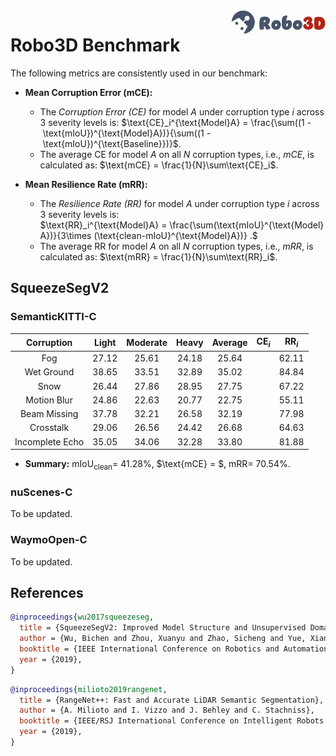 <img src="../figs/logo2.png" align="right" width="30%">

# Robo3D Benchmark

The following metrics are consistently used in our benchmark:

- **Mean Corruption Error (mCE):**
  - The *Corruption Error (CE)* for model $A$ under corruption type $i$ across 3 severity levels is:
  $\text{CE}_i^{\text{Model}A} = \frac{\sum((1 - \text{mIoU})^{\text{Model}A})}{\sum((1 - \text{mIoU})^{\text{Baseline}})}$.
  - The average CE for model $A$ on all $N$ corruption types, i.e., *mCE*, is calculated as: $\text{mCE} = \frac{1}{N}\sum\text{CE}_i$.
  
- **Mean Resilience Rate (mRR):**
  - The *Resilience Rate (RR)* for model $A$ under corruption type $i$ across 3 severity levels is:
  $\text{RR}_i^{\text{Model}A} = \frac{\sum(\text{mIoU}^{\text{Model}A})}{3\times (\text{clean-mIoU}^{\text{Model}A})} .$
  - The average RR for model $A$ on all $N$ corruption types, i.e., *mRR*, is calculated as: $\text{mRR} = \frac{1}{N}\sum\text{RR}_i$.


## SqueezeSegV2

### SemanticKITTI-C
| Corruption      | Light | Moderate | Heavy | Average | $\text{CE}_i$ | $\text{RR}_i$ |
| :-------------: | :---: | :------: | :---: | :-----: | :-----------: | :-----------: |
| Fog             | 27.12 | 25.61 | 24.18 | 25.64 | | 62.11 |
| Wet Ground      | 38.65 | 33.51 | 32.89 | 35.02 | | 84.84 |
| Snow            | 26.44 | 27.86 | 28.95 | 27.75 | | 67.22 |
| Motion Blur     | 24.86 | 22.63 | 20.77 | 22.75 | | 55.11 |
| Beam Missing    | 37.78 | 32.21 | 26.58 | 32.19 | | 77.98 |
| Crosstalk       | 29.06 | 26.56 | 24.42 | 26.68 | | 64.63 |
| Incomplete Echo | 35.05 | 34.06 | 32.28 | 33.80 | | 81.88 |

- **Summary:** $\text{mIoU}_{\text{clean}} =$ 41.28%, $\text{mCE} = $, $\text{mRR} =$ 70.54%.


### nuScenes-C
To be updated.


### WaymoOpen-C
To be updated.


## References

```bib
@inproceedings{wu2017squeezeseg,
  title = {SqueezeSegV2: Improved Model Structure and Unsupervised Domain Adaptation for Road-Object Segmentation from a LiDAR Point Cloud},
  author = {Wu, Bichen and Zhou, Xuanyu and Zhao, Sicheng and Yue, Xiangyu and Keutzer, Kurt},
  booktitle = {IEEE International Conference on Robotics and Automation},
  year = {2019},
}
```
```bib
@inproceedings{milioto2019rangenet,
  title = {RangeNet++: Fast and Accurate LiDAR Semantic Segmentation},
  author = {A. Milioto and I. Vizzo and J. Behley and C. Stachniss},
  booktitle = {IEEE/RSJ International Conference on Intelligent Robots and Systems},
  year = {2019},
}
```
